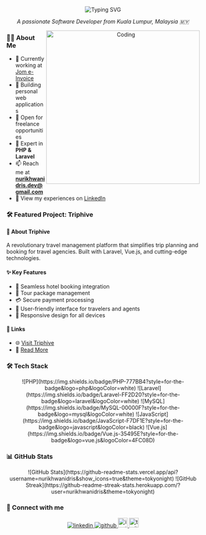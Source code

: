 <div align="center">
  <img src="https://readme-typing-svg.demolab.com?font=Fira+Code&weight=600&size=28&duration=4000&pause=1000&color=2196F3&center=true&vCenter=true&random=false&width=435&lines=Hi+%F0%9F%91%8B+I'm+Nur+Ikhwan+Idris;Software+Developer;Laravel+Specialist" alt="Typing SVG" />
</div>

<p align="center">
  <em>A passionate Software Developer from Kuala Lumpur, Malaysia 🇲🇾</em>
</p>

<div align="center">
  <img align="right" alt="Coding" width="400" src="https://media.giphy.com/media/SWoSkN6DxTszqIKEqv/giphy.gif">
</div>

### 👨‍💻 About Me

- 🔭 Currently working at [Jom e-Invoice](https://jomeinvoice.my/)
- 🌱 Building personal web applications
- 💼 Open for freelance opportunities
- 💬 Expert in **PHP & Laravel**
- 📫 Reach me at **nurikhwanidris.dev@gmail.com**
- 📄 View my experiences on [LinkedIn](https://linkedin.com/in/nurikhwanidris)

### 🛠 Featured Project: Triphive

#### 🌟 About Triphive
A revolutionary travel management platform that simplifies trip planning and booking for travel agencies. Built with Laravel, Vue.js, and cutting-edge technologies.

#### ✨ Key Features
- 🏨 Seamless hotel booking integration
- 🎫 Tour package management
- 💳 Secure payment processing
- 👥 User-friendly interface for travelers and agents
- 📱 Responsive design for all devices

#### 🔗 Links
- 🌐 [Visit Triphive](https://triphive.my)
- 📝 [Read More](https://triphive.my/about)

### 🛠️ Tech Stack

<div align="center">
  ![PHP](https://img.shields.io/badge/PHP-777BB4?style=for-the-badge&logo=php&logoColor=white)
  ![Laravel](https://img.shields.io/badge/Laravel-FF2D20?style=for-the-badge&logo=laravel&logoColor=white)
  ![MySQL](https://img.shields.io/badge/MySQL-00000F?style=for-the-badge&logo=mysql&logoColor=white)
  ![JavaScript](https://img.shields.io/badge/JavaScript-F7DF1E?style=for-the-badge&logo=javascript&logoColor=black)
  ![Vue.js](https://img.shields.io/badge/Vue.js-35495E?style=for-the-badge&logo=vue.js&logoColor=4FC08D)
</div>

### 📊 GitHub Stats

<div align="center">
  ![GitHub Stats](https://github-readme-stats.vercel.app/api?username=nurikhwanidris&show_icons=true&theme=tokyonight)
  ![GitHub Streak](https://github-readme-streak-stats.herokuapp.com/?user=nurikhwanidris&theme=tokyonight)
</div>

### 🤝 Connect with me

<div align="center">
  <a href="https://linkedin.com/in/nurikhwanidris" target="_blank">
    <img src="https://img.icons8.com/doodle/40/000000/linkedin--v2.png" alt="linkedin"/>
  </a>
  <a href="https://github.com/nurikhwanidris" target="_blank">
    <img src="https://img.shields.io/github/followers/nurikhwanidris?label=Follow&style=social" alt="github"/>
  </a>
  <a href="https://instagram.com/nurikhwanidris" target="_blank">
    <img src="https://img.shields.io/badge/Instagram-%23E4405F.svg?&style=flat-square&logo=instagram&logoColor=white" alt="instagram" height="25"/>
  </a>
  <a href="https://twitter.com/nurikhwanidris" target="_blank">
    <img src="https://img.shields.io/badge/twitter-%231DA1F2.svg?&style=flat-square&logo=twitter&logoColor=white" alt="twitter" height="25"/>
  </a>
</div>
